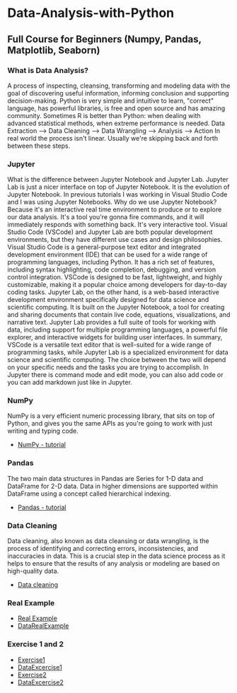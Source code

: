 # Data-Analysis-with-Python
## Full Course for Beginners (Numpy, Pandas, Matplotlib, Seaborn)
### What is Data Analysis?
A process of inspecting, cleansing, transforming and modeling data with the goal of discovering useful information,
informing conclusion and supporting decision-making. 
Python is very simple and intuitive to learn, "correct" language, has powerful libraries, is free and open source and has amazing community.
Sometimes R is better than Python: when dealing with advanced statistical methods, when extreme performance is needed. 
Data Extraction --> Data Cleaning --> Data Wrangling --> Analysis --> Action
In real world the process isn't linear. Usually we're skipping back and forth between these steps.
### Jupyter
What is the difference between Jupyter Notebook and Jupyter Lab. Jupyter Lab is just a nicer interface on top of Jupyter Notebook. It is the evolution of Jupyter Notebook. In previous tutorials I was working in Visual Studio Code and I was using Jupyter Notebooks. Why do we use Jupyter Notebook? Because it's an interactive real time environment to produce or to explore our data analysis. It's a tool you're gonna fire commands, and it will immediately responds with something back. It's very interactive tool. Visual Studio Code (VSCode) and Jupyter Lab are both popular development environments, but they have different use cases and design philosophies. Visual Studio Code is a general-purpose text editor and integrated development environment (IDE) that can be used for a wide range of programming languages, including Python. It has a rich set of features, including syntax highlighting, code completion, debugging, and version control integration. VSCode is designed to be fast, lightweight, and highly customizable, making it a popular choice among developers for day-to-day coding tasks. Jupyter Lab, on the other hand, is a web-based interactive development environment specifically designed for data science and scientific computing. It is built on the Jupyter Notebook, a tool for creating and sharing documents that contain live code, equations, visualizations, and narrative text. Jupyter Lab provides a full suite of tools for working with data, including support for multiple programming languages, a powerful file explorer, and interactive widgets for building user interfaces. In summary, VSCode is a versatile text editor that is well-suited for a wide range of programming tasks, while Jupyter Lab is a specialized environment for data science and scientific computing. The choice between the two will depend on your specific needs and the tasks you are trying to accomplish. In Jupyter there is command mode and edit mode, you can also add code or you can add markdown just like in Jupyter.
### NumPy
NumPy is a very efficient numeric processing library, that sits on top of Python, and gives you the same APIs as you're going to work with
just writing and typing code. 
* [NumPy - tutorial](https://github.com/rokzupan1/Data-Analysis-with-Python/blob/main/NumPy.ipynb)
### Pandas
The two main data structures in Pandas are Series for 1-D data and DataFrame for 2-D data. Data in higher dimensions are supported within DataFrame using a concept called hierarchical indexing.
* [Pandas - tutorial](https://github.com/rokzupan1/Data-Analysis-with-Python/blob/main/Pandas.ipynb)
### Data Cleaning
Data cleaning, also known as data cleansing or data wrangling, is the process of identifying and correcting errors, inconsistencies, and inaccuracies in data. This is a crucial step in the data science process as it helps to ensure that the results of any analysis or modeling are based on high-quality data.
* [Data cleaning](https://github.com/rokzupan1/Data-Analysis-with-Python/blob/main/DataCleaning.ipynb)
### Real Example
* [Real Example](https://github.com/rokzupan1/Data-Analysis-with-Python/blob/main/RealExample.ipynb)
* [DataRealExample](https://github.com/rokzupan1/Data-Analysis-with-Python/blob/main/btc-eth-prices-outliers.csv)
### Exercise 1 and 2
* [Exercise1](https://github.com/rokzupan1/Data-Analysis-with-Python/blob/main/BikeStoreSales.ipynb)
* [DataExcercise1](https://github.com/rokzupan1/Data-Analysis-with-Python/blob/main/sales_data.csv)
* [Exercise2](https://github.com/rokzupan1/Data-Analysis-with-Python/blob/main/SakilaLecture%2BExercise.ipynb)
* [DataExcercise2](https://github.com/rokzupan1/Data-Analysis-with-Python/blob/main/sakila.db)
